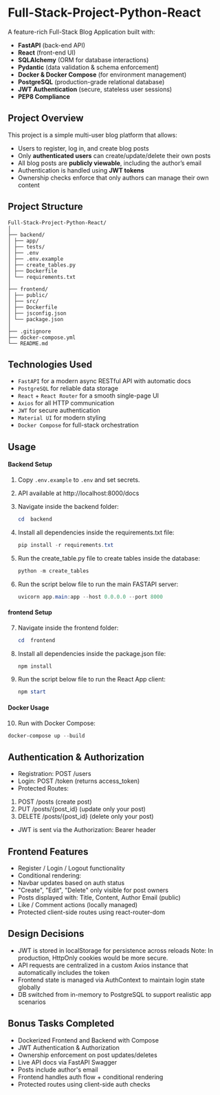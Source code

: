 # Full-Stack-Project-Python-React

A feature-rich Full-Stack Blog Application built with:
- **FastAPI** (back-end API)
- **React** (front-end UI)
- **SQLAlchemy** (ORM for database interactions)
- **Pydantic** (data validation & schema enforcement)
- **Docker & Docker Compose** (for environment management)
- **PostgreSQL** (production-grade relational database)
- **JWT Authentication** (secure, stateless user sessions)
- **PEP8 Compliance**


## Project Overview

This project is a simple multi-user blog platform that allows:
- Users to register, log in, and create blog posts
- Only **authenticated users** can create/update/delete their own posts
- All blog posts are **publicly viewable**, including the author’s email
- Authentication is handled using **JWT tokens**
- Ownership checks enforce that only authors can manage their own content


## Project Structure
```
Full-Stack-Project-Python-React/
│
├── backend/ 
│ ├── app/ 
│ ├── tests/ 
│ ├── .env
│ ├── .env.example
│ ├── create_tables.py 
│ ├── Dockerfile
│ └── requirements.txt  
│
├── frontend/
│ ├── public/ 
│ ├── src/ 
│ ├── Dockerfile
│ ├── jsconfig.json
│ └── package.json
│
├── .gitignore
├── docker-compose.yml 
└── README.md 
```

## Technologies Used

- `FastAPI` for a modern async RESTful API with automatic docs
- `PostgreSQL` for reliable data storage
- `React` + `React Router` for a smooth single-page UI
- `Axios` for all HTTP communication
- `JWT` for secure authentication
- `Material UI` for modern styling
- `Docker Compose` for full-stack orchestration

## Usage

#### Backend Setup
1. Copy `.env.example` to `.env` and set secrets.

2. API available at http://localhost:8000/docs 

3. Navigate inside the backend folder:
   ```powershell
   cd  backend
   ```
4. Install all dependencies inside the requirements.txt file:
   ```powershell
   pip install -r requirements.txt
   ```

5. Run the create_table.py file to create tables inside the database:
   ```powershell
   python -m create_tables
   ```
6. Run the script below file to run the  main FASTAPI server:
   ```powershell
   uvicorn app.main:app --host 0.0.0.0 --port 8000
   ```

#### frontend Setup

7. Navigate inside the frontend folder:
   ```powershell
   cd  frontend
   ```
8. Install all dependencies inside the package.json file:
   ```powershell
   npm install
   ```
9. Run the script below file to run the  React App client:
   ```powershell
   npm start
   ```

#### Docker Usage

10. Run with Docker Compose:
   ```powershell
   docker-compose up --build
   ```

## Authentication & Authorization
- Registration: POST /users
- Login: POST /token (returns access_token)
- Protected Routes:
1. POST /posts (create post)
2. PUT /posts/{post_id} (update only your post)
3. DELETE /posts/{post_id} (delete only your post)
- JWT is sent via the Authorization: Bearer <token> header

## Frontend Features
- Register / Login / Logout functionality
- Conditional rendering:
- Navbar updates based on auth status
- "Create", "Edit", "Delete" only visible for post owners
- Posts displayed with: Title, Content, Author Email (public)
- Like / Comment actions (locally managed)
- Protected client-side routes using react-router-dom

## Design Decisions
- JWT is stored in localStorage for persistence across reloads
Note: In production, HttpOnly cookies would be more secure.
- API requests are centralized in a custom Axios instance that automatically includes the token
- Frontend state is managed via AuthContext to maintain login state globally
- DB switched from in-memory to PostgreSQL to support realistic app scenarios

## Bonus Tasks Completed
- Dockerized Frontend and Backend with Compose
- JWT Authentication & Authorization
- Ownership enforcement on post updates/deletes
- Live API docs via FastAPI Swagger
- Posts include author's email
- Frontend handles auth flow + conditional rendering
- Protected routes using client-side auth checks
